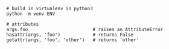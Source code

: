    # build in virtualenv in python3
    python -m venv ENV

    # attributes
    args.foo                        # raises an AttributeError
    hasattr(args, 'foo')            # returns False
    getattr(args, 'foo', 'other')   # returns 'other'
